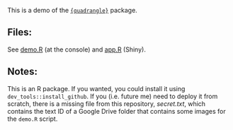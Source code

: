 This is a demo of the [`{quadrangle}`](https://www.github.com/brianwdavis/quadrangle) package.

## Files:
See [demo.R](inst/demo.R) (at the console) and [app.R](inst/app.R) (Shiny).

## Notes:
This is an R package. If you wanted, you could install it using `dev_tools::install_github`.
If you (i.e. future me) need to deploy it from scratch, there is a missing file
from this repository, *secret.txt*, which contains the text ID of a Google Drive 
folder that contains some images for the `demo.R` script.
